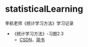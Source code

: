 # statisticalLearning
李航老师《统计学习方法》学习记录


* 《统计学习方法》-习题2.3
    * [CSDN](https://blog.csdn.net/LuckilyHaveYou/article/details/105920763)，[简书](https://www.jianshu.com/p/a2d2f5fcdf1c)